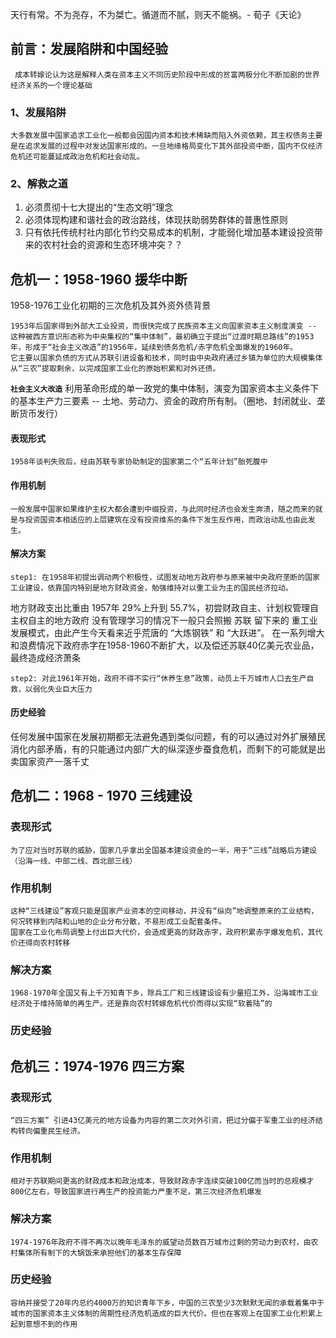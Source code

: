 天行有常。不为尧存，不为桀亡。循道而不腻，则天不能祸。- 荀子《天论》

 ## 前言：发展陷阱和中国经验
	 成本转嫁论认为这是解释人类在资本主义不同历史阶段中形成的贫富两极分化不断加剧的世界经济关系的一个理论基础

###  1、发展陷阱

    大多数发展中国家追求工业化一般都会因国内资本和技术稀缺而陷入外资依赖，其主权债务主要是在追求发展的过程中对发达国家形成的。一旦地缘格局变化下其外部投资中断，国内不仅经济危机还可能蔓延成政治危机和社会动乱。

### 2、解救之道
1.  必须贯彻十七大提出的“生态文明”理念
2.  必须体现构建和谐社会的政治路线，体现扶助弱势群体的普惠性原则
3.  只有依托传统村社内部化节约交易成本的机制，才能弱化增加基本建设投资带来的农村社会的资源和生态环境冲突？？

## 危机一：1958-1960 援华中断

1958-1976工业化初期的三次危机及其外资外债背景

	1953年后国家得到外部大工业投资，而很快完成了民族资本主义向国家资本主义制度演变 -- 这种被西方意识形态称为中央集权的“集中体制”，最初确立于提出“过渡时期总路线”的1953年，形成于“社会主义改造”的1956年，延续到债务危机/赤字危机全面爆发的1960年。
	它主要以国家负债的方式从苏联引进设备和技术，同时由中央政府通过乡镇为单位的大规模集体从“三农”提取剩余，以完成国家工业化的原始积累和对外还债。

**`社会主义大改造`** 利用革命形成的单一政党的集中体制，演变为国家资本主义条件下的基本生产力三要素 -- 土地、劳动力、资金的政府所有制。（圈地、封闭就业、垄断货币发行）

#### 表现形式
	1958年谈判失败后，经由苏联专家协助制定的国家第二个“五年计划”胎死腹中

#### 作用机制
    一般发展中国家如果维护主权大都会遭到中缀投资，与此同时经济也会发生奔溃，随之而来的就是与投资国资本相适应的上层建筑在没有投资维系的条件下发生反作用，而政治动乱也由此发生。

#### 解决方案
    step1: 在1958年初提出调动两个积极性，试图发动地方政府参与原来被中央政府垄断的国家工业建设，依靠国内特别是地方财政资金，勉强维持对以重工业为主的国民经济拉动。

地方财政支出比重由 1957年 29%上升到 55.7%，初尝财政自主、计划权管理自主权自主的地方政府
没有管理学习的情况下一般只会照搬 苏联 留下来的 重工业发展模式，由此产生今天看来近乎荒唐的 “大炼钢铁” 和 “大跃进”。
在一系列增大和浪费情况下政府赤字在1958-1960不断扩大，以及偿还苏联40亿美元农业品，最终造成经济萧条

	step2: 对此1961年开始，政府不得不实行“休养生息”政策，动员上千万城市人口去生产自救，以弱化失业巨大压力

#### 历史经验
任何发展中国家在发展初期都无法避免遇到类似问题，有的可以通过对外扩展殖民消化内部矛盾，有的只能通过内部广大的纵深逐步蚕食危机，而剩下的可能就是出卖国家资产一落千丈

## 危机二：1968 - 1970 三线建设
### 表现形式
	为了应对当时苏联的威胁，国家几乎拿出全国基本建设资金的一半，用于“三线”战略后方建设（沿海一线、中部二线、西北部三线）

### 作用机制
	这种“三线建设”客观只能是国家产业资本的空间移动，并没有“纵向”地调整原来的工业结构，何况转移到内陆和山地的企业分布分散，不易形成工业配套条件。
	国家在工业化布局调整上付出巨大代价，会造成更高的财政赤字，政府积累赤字爆发危机，其代价还得向农村转移

### 解决方案
	1968-1970年全国又有上千万知青下乡，除兵工厂和三线建设设有少量招工外，沿海城市工业经济处于维持简单的再生产。还是靠向农村转嫁危机代价而得以实现“软着陆”的

### 历史经验


## 危机三：1974-1976 四三方案

### 表现形式
	“四三方案” 引进43亿美元的地方设备为内容的第二次对外引资，把过分偏于军重工业的经济结构转向偏重民生经济。

### 作用机制
	相对于苏联期间更高的财政成本和政治成本，导致财政赤字连续突破100亿而当时的总规模才800亿左右，导致国家进行再生产的投资能力严重不足，第三次经济危机爆发

### 解决方案
	1974-1976年政府不得不再次以晚年毛泽东的威望动员数百万城市过剩的劳动力到农村，由农村集体所有制下的大锅饭来承担他们的基本生存保障

### 历史经验
	容纳并接受了20年内总约4000万的知识青年下乡，中国的三农至少3次默默无闻的承载着集中于城市的国家资本主义体制的周期性经济危机造成的巨大代价。但也在客观上在国家工业化积累上起到意想不到的作用